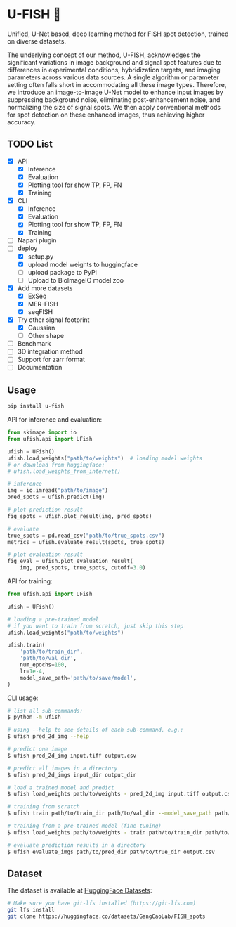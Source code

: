 # U-FISH 🎣

Unified, U-Net based, deep learning method for FISH spot detection, trained on diverse datasets.

The underlying concept of our method, U-FISH, acknowledges the significant variations in image background and signal spot features due to differences in experimental conditions, hybridization targets, and imaging parameters across various data sources. A single algorithm or parameter setting often falls short in accommodating all these image types. Therefore, we introduce an image-to-image U-Net model to enhance input images by suppressing background noise, eliminating post-enhancement noise, and normalizing the size of signal spots. We then apply conventional methods for spot detection on these enhanced images, thus achieving higher accuracy.

## TODO List

- [x] API
  + [x] Inference
  + [x] Evaluation
  + [x] Plotting tool for show TP, FP, FN
  + [x] Training
- [x] CLI
  + [x] Inference
  + [x] Evaluation
  + [x] Plotting tool for show TP, FP, FN
  + [x] Training
- [ ] Napari plugin
- [ ] deploy
  + [x] setup.py
  + [x] upload model weights to huggingface
  + [ ] upload package to PyPI
  + [ ] Upload to BioImageIO model zoo
- [x] Add more datasets
    + [x] ExSeq
    + [x] MER-FISH
    + [x] seqFISH
- [x] Try other signal footprint
    + [x] Gaussian
    + [ ] Other shape
- [ ] Benchmark
- [ ] 3D integration method
- [ ] Support for zarr format
- [ ] Documentation

## Usage

```bash
pip install u-fish
```

API for inference and evaluation:

```python
from skimage import io
from ufish.api import UFish

ufish = UFish()
ufish.load_weights("path/to/weights")  # loading model weights
# or download from huggingface:
# ufish.load_weights_from_internet()

# inference
img = io.imread("path/to/image")
pred_spots = ufish.predict(img)

# plot prediction result
fig_spots = ufish.plot_result(img, pred_spots)

# evaluate
true_spots = pd.read_csv("path/to/true_spots.csv")
metrics = ufish.evaluate_result(spots, true_spots)

# plot evaluation result
fig_eval = ufish.plot_evaluation_result(
    img, pred_spots, true_spots, cutoff=3.0)
```

API for training:

```python
from ufish.api import UFish

ufish = UFish()

# loading a pre-trained model
# if you want to train from scratch, just skip this step
ufish.load_weights("path/to/weights")

ufish.train(
    'path/to/train_dir',
    'path/to/val_dir',
    num_epochs=100,
    lr=1e-4,
    model_save_path='path/to/save/model',
)
```

CLI usage:

```bash
# list all sub-commands:
$ python -m ufish

# using --help to see details of each sub-command, e.g.:
$ ufish pred_2d_img --help

# predict one image
$ ufish pred_2d_img input.tiff output.csv

# predict all images in a directory
$ ufish pred_2d_imgs input_dir output_dir

# load a trained model and predict
$ ufish load_weights path/to/weights - pred_2d_img input.tiff output.csv

# training from scratch
$ ufish train path/to/train_dir path/to/val_dir --model_save_path path/to/save/model

# training from a pre-trained model (fine-tuning)
$ ufish load_weights path/to/weights - train path/to/train_dir path/to/val_dir --model_save_path path/to/save/model

# evaluate prediction results in a directory
$ ufish evaluate_imgs path/to/pred_dir path/to/true_dir output.csv
```

## Dataset

The dataset is available at [HuggingFace Datasets](https://huggingface.co/datasets/GangCaoLab/FISH_spots):

```bash
# Make sure you have git-lfs installed (https://git-lfs.com)
git lfs install
git clone https://huggingface.co/datasets/GangCaoLab/FISH_spots
```
